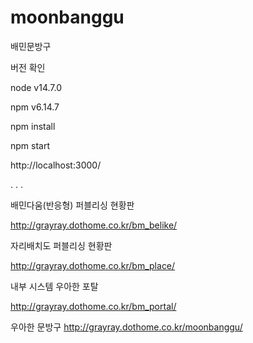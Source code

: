 # moonbanggu
배민문방구

버전 확인

node v14.7.0

npm v6.14.7

npm install

npm start

http://localhost:3000/

.
.
.

배민다움(반응형) 퍼블리싱 현황판

http://grayray.dothome.co.kr/bm_belike/


자리배치도 퍼블리싱 현황판

http://grayray.dothome.co.kr/bm_place/


내부 시스템 우아한 포탈

http://grayray.dothome.co.kr/bm_portal/


우아한 문방구
http://grayray.dothome.co.kr/moonbanggu/
